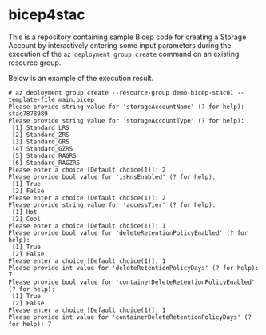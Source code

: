 # bicep4stac
This is a repository containing sample Bicep code for creating a Storage Account by interactively entering some input parameters during the execution of the `az deployment group create` command on an existing resource group. 

Below is an example of the execution result.
```
# az deployment group create --resource-group demo-bicep-stac01 --template-file main.bicep
Please provide string value for 'storageAccountName' (? for help): stac7878989
Please provide string value for 'storageAccountType' (? for help): 
 [1] Standard_LRS
 [2] Standard_ZRS
 [3] Standard_GRS
 [4] Standard_GZRS
 [5] Standard_RAGRS
 [6] Standard_RAGZRS
Please enter a choice [Default choice(1)]: 2
Please provide bool value for 'isHnsEnabled' (? for help): 
 [1] True
 [2] False
Please enter a choice [Default choice(1)]: 2
Please provide string value for 'accessTier' (? for help): 
 [1] Hot
 [2] Cool
Please enter a choice [Default choice(1)]: 1
Please provide bool value for 'deleteRetentionPolicyEnabled' (? for help): 
 [1] True
 [2] False
Please enter a choice [Default choice(1)]: 1
Please provide int value for 'deleteRetentionPolicyDays' (? for help): 7
Please provide bool value for 'containerDeleteRetentionPolicyEnabled' (? for help): 
 [1] True
 [2] False
Please enter a choice [Default choice(1)]: 1
Please provide int value for 'containerDeleteRetentionPolicyDays' (? for help): 7
```
